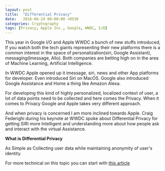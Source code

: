 ```yaml
---
layout: post
title:  "Differential Privacy"
date:   2016-06-24 00:00:00 +0530
categories: Cryptography
tags: [Privacy, Apple Inc., Google, WWDC, I/O]
---
```



This year in Google I/O and Apple WWDC a bunch of new stuffs introduced, If you watch both the tech giants representing their new platforms there is a common interest in the space of personalization(siri, Google Assistant), messaging(Imessage, Allo).
Both companies are betting high on in the area of Machine Learning, Artificial Intelligence.

In WWDC Apple opened up it imessage, siri, news and other App platforms for developer. Even introduced Siri on MacOS. Google also introduced Google Assistance and Home a thing like Amazon Alexa.

For developing this kind of highly personalized, localized context of user, a lot of data points need to be collected and here comes the Privacy. When it comes to Privacy Google and Apple takes very different approach. 

And when privacy is concerned I am more inclined towards Apple. Craig Federighi during his keynote at WWDC spoke about Differential Privacy for getting SIRI more Intelligent and understanding more about how people ask and interact with the virtual Assistance.

**What is Differential Privacy**

As Simple as Collecting user data while maintaining anonymity of user's identity.

For more technical on this topic you can start with [this article](http://blog.cryptographyengineering.com/2016/06/what-is-differential-privacy.html)


<script>
  (function(i,s,o,g,r,a,m){i['GoogleAnalyticsObject']=r;i[r]=i[r]||function(){
  (i[r].q=i[r].q||[]).push(arguments)},i[r].l=1*new Date();a=s.createElement(o),
  m=s.getElementsByTagName(o)[0];a.async=1;a.src=g;m.parentNode.insertBefore(a,m)
  })(window,document,'script','https://www.google-analytics.com/analytics.js','ga');

  ga('create', 'UA-42894049-2', 'auto');
  ga('send', 'pageview');

</script>
